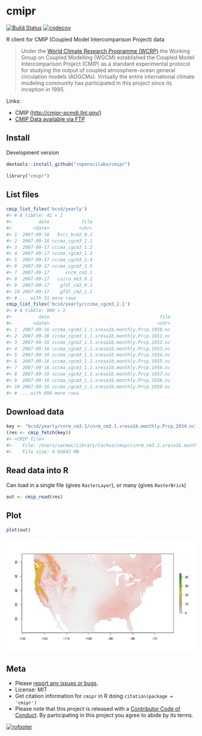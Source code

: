 cmipr
=====



[![Build Status](https://travis-ci.org/ropenscilabs/cmipr.svg?branch=master)](https://travis-ci.org/ropenscilabs/cmipr)
[![codecov](https://codecov.io/gh/ropenscilabs/cmipr/branch/master/graph/badge.svg)](https://codecov.io/gh/ropenscilabs/cmipr)

R client for CMIP (Coupled Model Intercomparison Project) data

> Under the [World Climate Research Programme (WCRP)](https://www.wcrp-climate.org/) the Working Group on Coupled Modelling (WGCM) established the Coupled Model Intercomparison Project (CMIP) as a standard experimental protocol for studying the output of coupled atmosphere-ocean general circulation models (AOGCMs). Virtually the entire international climate modeling community has participated in this project since its inception in 1995.

Links:

* CMIP (http://cmipr-pcmdi.llnl.gov/)
* [CMIP Data available via FTP](http://gdo-dcp.ucllnl.org/downscaled_cmip_projections/dcpInterface.html#Projections:%20Complete%20Archives)

## Install

Development version


```r
devtools::install_github("ropenscilabs/cmipr")
```


```r
library("cmipr")
```

## List files


```r
cmip_list_files('bcsd/yearly')
#> # A tibble: 41 × 2
#>          date            file
#>        <date>           <chr>
#> 1  2007-09-16   bccr_bcm2_0.1
#> 2  2007-09-16 cccma_cgcm3_1.1
#> 3  2007-09-17 cccma_cgcm3_1.2
#> 4  2007-09-17 cccma_cgcm3_1.3
#> 5  2007-09-17 cccma_cgcm3_1.4
#> 6  2007-09-17 cccma_cgcm3_1.5
#> 7  2007-09-17      cnrm_cm3.1
#> 8  2007-09-17   csiro_mk3_0.1
#> 9  2007-09-17    gfdl_cm2_0.1
#> 10 2007-09-17    gfdl_cm2_1.1
#> # ... with 31 more rows
cmip_list_files('bcsd/yearly/cccma_cgcm3_1.1')
#> # A tibble: 900 × 2
#>          date                                         file
#>        <date>                                        <chr>
#> 1  2007-09-16 cccma_cgcm3_1.1.sresa1b.monthly.Prcp.1950.nc
#> 2  2007-09-16 cccma_cgcm3_1.1.sresa1b.monthly.Prcp.1951.nc
#> 3  2007-09-16 cccma_cgcm3_1.1.sresa1b.monthly.Prcp.1952.nc
#> 4  2007-09-16 cccma_cgcm3_1.1.sresa1b.monthly.Prcp.1953.nc
#> 5  2007-09-16 cccma_cgcm3_1.1.sresa1b.monthly.Prcp.1954.nc
#> 6  2007-09-16 cccma_cgcm3_1.1.sresa1b.monthly.Prcp.1955.nc
#> 7  2007-09-16 cccma_cgcm3_1.1.sresa1b.monthly.Prcp.1956.nc
#> 8  2007-09-16 cccma_cgcm3_1.1.sresa1b.monthly.Prcp.1957.nc
#> 9  2007-09-16 cccma_cgcm3_1.1.sresa1b.monthly.Prcp.1958.nc
#> 10 2007-09-16 cccma_cgcm3_1.1.sresa1b.monthly.Prcp.1959.nc
#> # ... with 890 more rows
```

## Download data


```r
key <- "bcsd/yearly/cnrm_cm3.1/cnrm_cm3.1.sresa1b.monthly.Prcp.2034.nc"
(res <- cmip_fetch(key))
#> <CMIP file>
#>    File: /Users/sacmac/Library/Caches/cmipr/cnrm_cm3.1.sresa1b.monthly.Prcp.2034.nc
#>    File size: 4.93842 MB
```

## Read data into R

Can load in a single file (gives `RasterLayer`), or many (gives `RasterBrick`)


```r
out <- cmip_read(res)
```

## Plot


```r
plot(out)
```

![](inst/img/unnamed-chunk-7-1.png)


## Meta

* Please [report any issues or bugs](https://github.com/ropenscilabs/cmipr/issues).
* License: MIT
* Get citation information for `cmipr` in R doing `citation(package = 'cmipr')`
* Please note that this project is released with a [Contributor Code of Conduct](CONDUCT.md). By participating in this project you agree to abide by its terms.

[![rofooter](https://ropensci.org/public_images/github_footer.png)](https://ropensci.org)
